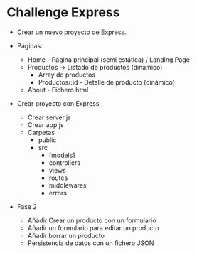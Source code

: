 # Challenge Express

- Crear un nuevo proyecto de Express.
- Páginas:

  - Home - Página principal (semi estática) / Landing Page
  - Productos -> Listado de productos (dinámico)
    - Array de productos
    - Productos/:id - Detalle de producto (dinámico)
  - About - Fichero html

- Crear proyecto con Express

  - Crear server.js
  - Crear app.js
  - Carpetas
    - public
    - src
      - [models]
      - controllers
      - views
      - routes
      - middlewares
      - errors

- Fase 2
  - Añadir Crear un producto con un formulario
  - Añadir un formulario para editar un producto
  - Añadir borrar un producto
  - Persistencia de datos con un fichero JSON